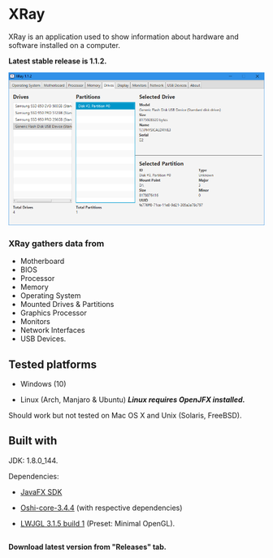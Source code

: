 # XRay

XRay is an application used to show information about hardware and software installed on a computer.

**Latest stable release is 1.1.2.**

![](https://github.com/PilzHere/XRay/blob/master/Xray/xrayReadme.png?raw=true)

### XRay gathers data from
* Motherboard
* BIOS
* Processor
* Memory
* Operating System
* Mounted Drives & Partitions
* Graphics Processor
* Monitors
* Network Interfaces
* USB Devices.


## Tested platforms

* Windows (10)

* Linux (Arch, Manjaro & Ubuntu) _**Linux requires OpenJFX installed.**_

Should work but not tested on Mac OS X and Unix (Solaris, FreeBSD).


## Built with
JDK: 1.8.0_144.

Dependencies:

* [JavaFX SDK](http://www.oracle.com/technetwork/java/javafx/install-javafx-sdk-1-2-139156.html)

* [Oshi-core-3.4.4](https://github.com/oshi/oshi) (with respective dependencies)

* [LWJGL 3.1.5 build 1](https://github.com/LWJGL/lwjgl3) (Preset: Minimal OpenGL).

##
**Download latest version from "Releases" tab.**
